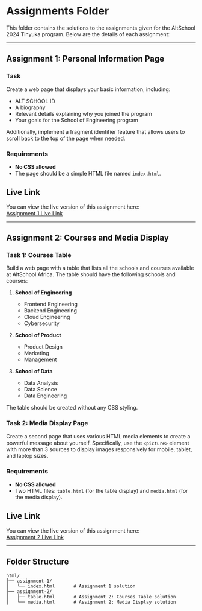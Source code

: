 # Assignments Folder

This folder contains the solutions to the assignments given for the AltSchool 2024 Tinyuka program.
Below are the details of each assignment:

---

## Assignment 1: Personal Information Page

### Task

Create a web page that displays your basic information, including:

- ALT SCHOOL ID
- A biography
- Relevant details explaining why you joined the program
- Your goals for the School of Engineering program

Additionally, implement a fragment identifier feature that allows users to scroll back to the top of the page when needed.

### Requirements

- **No CSS allowed**
- The page should be a simple HTML file named `index.html`.

## Live Link

You can view the live version of this assignment here:  
[Assignment 1 Live Link](https://1732-altschool-html-assignment-1.netlify.app/)

---

## Assignment 2: Courses and Media Display

### Task 1: Courses Table

Build a web page with a table that lists all the schools and courses available at AltSchool Africa. The table should have the following schools and courses:

1. **School of Engineering**

   - Frontend Engineering
   - Backend Engineering
   - Cloud Engineering
   - Cybersecurity

2. **School of Product**

   - Product Design
   - Marketing
   - Management

3. **School of Data**
   - Data Analysis
   - Data Science
   - Data Engineering

The table should be created without any CSS styling.

### Task 2: Media Display Page

Create a second page that uses various HTML media elements to create a powerful message about yourself. Specifically, use the `<picture>` element with more than 3 sources to display images responsively for mobile, tablet, and laptop sizes.

### Requirements

- **No CSS allowed**
- Two HTML files: `table.html` (for the table display) and `media.html` (for the media display).


## Live Link

You can view the live version of this assignment here:  
[Assignment 2 Live Link](https://1732-altschool-html-assignment-2.netlify.app/)

---

## Folder Structure

```
html/
├── assignment-1/
│   └── index.html       # Assignment 1 solution
├── assignment-2/
│   ├── table.html       # Assignment 2: Courses Table solution
│   └── media.html       # Assignment 2: Media Display solution

```
